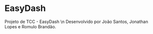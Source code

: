 # EasyDash
Projeto de TCC - EasyDash \n
Desenvolvido por João Santos, Jonathan Lopes e Romulo Brandão.